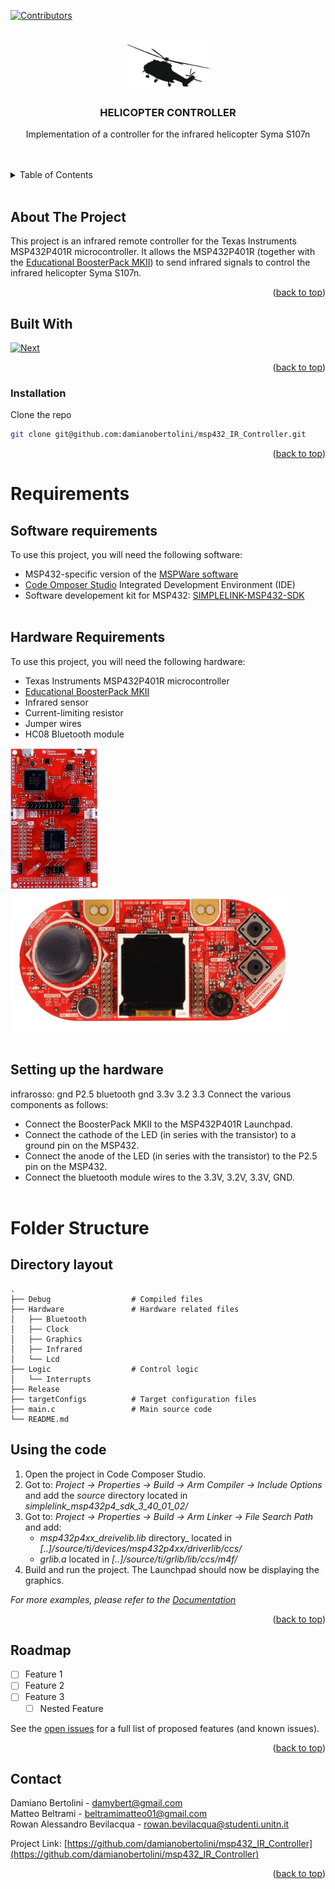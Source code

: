 <!-- Improved compatibility of back to top link: See: https://github.com/othneildrew/Best-README-Template/pull/73 -->
<a name="readme-top"></a>
<!--
*** Thanks for checking out the Best-README-Template. If you have a suggestion
*** that would make this better, please fork the repo and create a pull request
*** or simply open an issue with the tag "enhancement".
*** Don't forget to give the project a star!
*** Thanks again! Now go create something AMAZING! :D
-->



<!-- PROJECT SHIELDS -->
<!--
*** I'm using markdown "reference style" links for readability.
*** Reference links are enclosed in brackets [ ] instead of parentheses ( ).
*** See the bottom of this document for the declaration of the reference variables
*** for contributors-url, forks-url, etc. This is an optional, concise syntax you may use.
*** https://www.markdownguide.org/basic-syntax/#reference-style-links
-->
[![Contributors][contributors-shield]][contributors-url]



<!-- PROJECT LOGO -->
<br />
<div align="center">
  <a href="https://github.com/github_username/repo_name">
    <img src="logo.png" alt="Logo" width="140" height="80">
  </a>

<h3 align="center">HELICOPTER CONTROLLER</h3>

  <p align="center">
    Implementation of a controller for the infrared helicopter Syma S107n
    <br />
    <br /><br />
  </p>
</div>



<!-- TABLE OF CONTENTS -->
<details>
  <summary>Table of Contents</summary>
  <ol>
    <li>
      <a href="#about-the-project">About The Project</a>
    </li>
    <li><a href="#built-with">Built With</a></li>
    <li>
      <a href="#installation">Installation</a>
    </li>
    <li><a href="#requirements">Requirements</a></li>
    <li><a href="#folder-structure">Folder Structure</a></li>
    <li><a href="#using-the-code">Using the code</a></li>
    <li><a href="#roadmap">Roadmap</a></li>
    <li><a href="#contact">Contact</a></li>
  </ol>
</details>
<br>


<!-- ABOUT THE PROJECT -->
## About The Project

This project is an infrared remote controller for the Texas Instruments MSP432P401R microcontroller. It allows the MSP432P401R (together with the [Educational BoosterPack MKII](https://www.ti.com/tool/BOOSTXL-EDUMKII))  to send infrared signals to control the infrared helicopter Syma S107n.


<p align="right">(<a href="#readme-top">back to top</a>)</p>



## Built With

[![Next][c]][c-url]

<p align="right">(<a href="#readme-top">back to top</a>)</p>


### Installation


 Clone the repo
   ```sh
   git clone git@github.com:damianobertolini/msp432_IR_Controller.git
   ```


<p align="right">(<a href="#readme-top">back to top</a>)</p>

# Requirements

## Software requirements

To use this project, you will need the following software:

* MSP432-specific version of the [MSPWare software](https://www.ti.com/tool/MSP432WARE#downloads)
* [Code Omposer Studio](https://www.ti.com/tool/CCSTUDIO) Integrated Development Environment (IDE)
* Software developement kit for MSP432: [SIMPLELINK-MSP432-SDK](https://www.ti.com/tool/download/SIMPLELINK-MSP432-SDK/3.40.01.02)
<br> <br>

## Hardware Requirements
To use this project, you will need the following hardware:

* Texas Instruments MSP432P401R microcontroller
* [Educational BoosterPack MKII](https://www.ti.com/tool/BOOSTXL-EDUMKII)
* Infrared sensor
* Current-limiting resistor
* Jumper wires
* HC08 Bluetooth module



<img src="msp432p401r.jpg" alt="msp432p401r" width="140" height="225">
<img src="boosterpack.png" alt="msp432p401r" width="450" height="225">
<br> <br>




## Setting up the hardware
infrarosso: gnd P2.5
bluetooth gnd 3.3v 3.2 3.3
Connect the various components as follows:
* Connect the BoosterPack MKII to the MSP432P401R Launchpad.
* Connect the cathode of the LED (in series with the transistor) to a ground pin on the MSP432.
* Connect the anode of the LED (in series with the transistor) to the P2.5 pin on the MSP432.
* Connect the bluetooth module wires to the 3.3V, 3.2V, 3.3V, GND.
<br> <br>
<!-- USAGE EXAMPLES -->
# Folder Structure

## Directory layout


    .
    ├── Debug                  # Compiled files 
    ├── Hardware               # Hardware related files
    │   ├── Bluetooth
    │   ├── Clock
    │   ├── Graphics
    │   ├── Infrared
    │   └── Lcd
    ├── Logic                  # Control logic
    │   └── Interrupts
    ├── Release                    
    ├── targetConfigs          # Target configuration files
    ├── main.c                 # Main source code
    └── README.md


<!-- USING THE CODE -->
## Using the code

1. Open the project in Code Composer Studio.
2. Got to: _Project -> Properties -> Build -> Arm Compiler -> Include Options_ and add the _source_ directory located in _simplelink_msp432p4_sdk_3_40_01_02/_
3. Got to: _Project -> Properties -> Build -> Arm Linker -> File Search Path_ and add:
    * _msp432p4xx_dreivelib.lib_ directory_ located in _[..]/source/ti/devices/msp432p4xx/driverlib/ccs/_
    * _grlib.a_ located in _[..]/source/ti/grlib/lib/ccs/m4f/_
6. Build and run the project. The Launchpad should now be displaying the graphics.

_For more examples, please refer to the [Documentation](https://docs.rs-online.com/3934/A700000006811369.pdf)_
<p align="right">(<a href="#readme-top">back to top</a>)</p>



<!-- ROADMAP -->
## Roadmap

- [ ] Feature 1
- [ ] Feature 2
- [ ] Feature 3
    - [ ] Nested Feature

See the [open issues](https://github.com/github_username/repo_name/issues) for a full list of proposed features (and known issues).

<p align="right">(<a href="#readme-top">back to top</a>)</p>


<!-- CONTACT -->
## Contact

Damiano Bertolini - damybert@gmail.com <br>
Matteo Beltrami - beltramimatteo01@gmail.com <br>
Rowan Alessandro Bevilacqua - rowan.bevilacqua@studenti.unitn.it

Project Link: [https://github.com/damianobertolini/msp432_IR_Controller](https://github.com/damianobertolini/msp432_IR_Controller)

<p align="right">(<a href="#readme-top">back to top</a>)</p>



<!-- MARKDOWN LINKS & IMAGES -->
<!-- https://www.markdownguide.org/basic-syntax/#reference-style-links -->
[contributors-shield]: https://img.shields.io/github/contributors/damianobertolini/msp432_IR_Controller.svg?style=for-the-badge
[contributors-url]: https://github.com/github_username/repo_name/graphs/contributors
[forks-shield]: https://img.shields.io/github/forks/github_username/repo_name.svg?style=for-the-badge
[forks-url]: https://github.com/github_username/repo_name/network/members
[stars-shield]: https://img.shields.io/github/stars/github_username/repo_name.svg?style=for-the-badge
[stars-url]: https://github.com/github_username/repo_name/stargazers
[issues-shield]: https://img.shields.io/github/issues/github_username/repo_name.svg?style=for-the-badge
[issues-url]: https://github.com/github_username/repo_name/issues
[license-shield]: https://img.shields.io/github/license/github_username/repo_name.svg?style=for-the-badge
[license-url]: https://github.com/github_username/repo_name/blob/master/LICENSE.txt
[linkedin-shield]: https://img.shields.io/badge/-LinkedIn-black.svg?style=for-the-badge&logo=linkedin&colorB=555
[linkedin-url]: https://linkedin.com/in/linkedin_username
[product-screenshot]: images/screenshot.png
[c]: https://img.shields.io/badge/c-%2300599C.svg?style=for-the-badge&logo=c&logoColor=white
[c-url]: https://www.gnu.org/software/gnu-c-manual/gnu-c-manual.html

